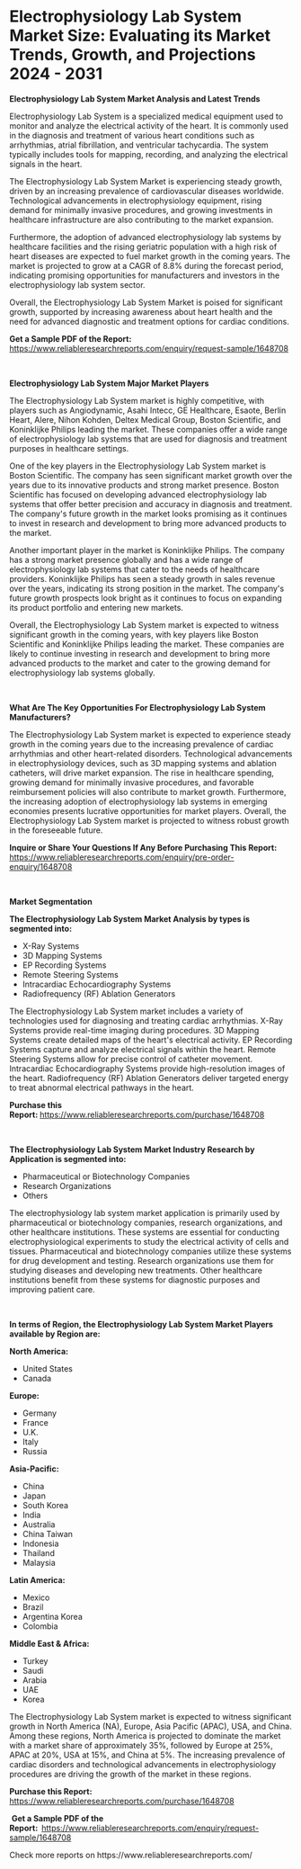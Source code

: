 <p><h1>Electrophysiology Lab System Market Size: Evaluating its Market Trends, Growth, and Projections 2024 - 2031</h1></p><p><strong>Electrophysiology Lab System Market Analysis and Latest Trends</strong></p>
<p><p>Electrophysiology Lab System is a specialized medical equipment used to monitor and analyze the electrical activity of the heart. It is commonly used in the diagnosis and treatment of various heart conditions such as arrhythmias, atrial fibrillation, and ventricular tachycardia. The system typically includes tools for mapping, recording, and analyzing the electrical signals in the heart.</p><p>The Electrophysiology Lab System Market is experiencing steady growth, driven by an increasing prevalence of cardiovascular diseases worldwide. Technological advancements in electrophysiology equipment, rising demand for minimally invasive procedures, and growing investments in healthcare infrastructure are also contributing to the market expansion.</p><p>Furthermore, the adoption of advanced electrophysiology lab systems by healthcare facilities and the rising geriatric population with a high risk of heart diseases are expected to fuel market growth in the coming years. The market is projected to grow at a CAGR of 8.8% during the forecast period, indicating promising opportunities for manufacturers and investors in the electrophysiology lab system sector. </p><p>Overall, the Electrophysiology Lab System Market is poised for significant growth, supported by increasing awareness about heart health and the need for advanced diagnostic and treatment options for cardiac conditions.</p></p>
<p><strong>Get a Sample PDF of the Report:&nbsp;</strong> <a href="https://www.reliableresearchreports.com/enquiry/request-sample/1648708">https://www.reliableresearchreports.com/enquiry/request-sample/1648708</a></p>
<p>&nbsp;</p>
<p><strong>Electrophysiology Lab System Major Market Players</strong></p>
<p><p>The Electrophysiology Lab System market is highly competitive, with players such as Angiodynamic, Asahi Intecc, GE Healthcare, Esaote, Berlin Heart, Alere, Nihon Kohden, Deltex Medical Group, Boston Scientific, and Koninklijke Philips leading the market. These companies offer a wide range of electrophysiology lab systems that are used for diagnosis and treatment purposes in healthcare settings.</p><p>One of the key players in the Electrophysiology Lab System market is Boston Scientific. The company has seen significant market growth over the years due to its innovative products and strong market presence. Boston Scientific has focused on developing advanced electrophysiology lab systems that offer better precision and accuracy in diagnosis and treatment. The company's future growth in the market looks promising as it continues to invest in research and development to bring more advanced products to the market.</p><p>Another important player in the market is Koninklijke Philips. The company has a strong market presence globally and has a wide range of electrophysiology lab systems that cater to the needs of healthcare providers. Koninklijke Philips has seen a steady growth in sales revenue over the years, indicating its strong position in the market. The company's future growth prospects look bright as it continues to focus on expanding its product portfolio and entering new markets.</p><p>Overall, the Electrophysiology Lab System market is expected to witness significant growth in the coming years, with key players like Boston Scientific and Koninklijke Philips leading the market. These companies are likely to continue investing in research and development to bring more advanced products to the market and cater to the growing demand for electrophysiology lab systems globally.</p></p>
<p>&nbsp;</p>
<p><strong>What Are The Key Opportunities For Electrophysiology Lab System Manufacturers?</strong></p>
<p><p>The Electrophysiology Lab System market is expected to experience steady growth in the coming years due to the increasing prevalence of cardiac arrhythmias and other heart-related disorders. Technological advancements in electrophysiology devices, such as 3D mapping systems and ablation catheters, will drive market expansion. The rise in healthcare spending, growing demand for minimally invasive procedures, and favorable reimbursement policies will also contribute to market growth. Furthermore, the increasing adoption of electrophysiology lab systems in emerging economies presents lucrative opportunities for market players. Overall, the Electrophysiology Lab System market is projected to witness robust growth in the foreseeable future.</p></p>
<p><strong>Inquire or Share Your Questions If Any Before Purchasing This Report:</strong> <a href="https://www.reliableresearchreports.com/enquiry/pre-order-enquiry/1648708">https://www.reliableresearchreports.com/enquiry/pre-order-enquiry/1648708</a></p>
<p>&nbsp;</p>
<p><strong>Market Segmentation</strong></p>
<p><strong>The Electrophysiology Lab System Market Analysis by types is segmented into:</strong></p>
<p><ul><li>X-Ray Systems</li><li>3D Mapping Systems</li><li>EP Recording Systems</li><li>Remote Steering Systems</li><li>Intracardiac Echocardiography Systems</li><li>Radiofrequency (RF) Ablation Generators</li></ul></p>
<p><p>The Electrophysiology Lab System market includes a variety of technologies used for diagnosing and treating cardiac arrhythmias. X-Ray Systems provide real-time imaging during procedures. 3D Mapping Systems create detailed maps of the heart's electrical activity. EP Recording Systems capture and analyze electrical signals within the heart. Remote Steering Systems allow for precise control of catheter movement. Intracardiac Echocardiography Systems provide high-resolution images of the heart. Radiofrequency (RF) Ablation Generators deliver targeted energy to treat abnormal electrical pathways in the heart.</p></p>
<p><strong>Purchase this Report:&nbsp;</strong><a href="https://www.reliableresearchreports.com/purchase/1648708">https://www.reliableresearchreports.com/purchase/1648708</a></p>
<p>&nbsp;</p>
<p><strong>The Electrophysiology Lab System Market Industry Research by Application is segmented into:</strong></p>
<p><ul><li>Pharmaceutical or Biotechnology Companies</li><li>Research Organizations</li><li>Others</li></ul></p>
<p><p>The electrophysiology lab system market application is primarily used by pharmaceutical or biotechnology companies, research organizations, and other healthcare institutions. These systems are essential for conducting electrophysiological experiments to study the electrical activity of cells and tissues. Pharmaceutical and biotechnology companies utilize these systems for drug development and testing. Research organizations use them for studying diseases and developing new treatments. Other healthcare institutions benefit from these systems for diagnostic purposes and improving patient care.</p></p>
<p>&nbsp;</p>
<p><strong>In terms of Region, the Electrophysiology Lab System Market Players available by Region are:</strong></p>
<p>
    <p> <strong> North America: </strong>
        <ul>
            <li>United States</li>
            <li>Canada</li>
        </ul>
        </p> 
    <p> <strong> Europe: </strong>
        <ul>
            <li>Germany</li>
            <li>France</li>
            <li>U.K.</li>
            <li>Italy</li>
            <li>Russia</li>
        </ul>
        </p> 
    <p> <strong> Asia-Pacific: </strong>
        <ul>
            <li>China</li>
            <li>Japan</li>
            <li>South Korea</li>
            <li>India</li>
            <li>Australia</li>
            <li>China Taiwan</li>
            <li>Indonesia</li>
            <li>Thailand</li>
            <li>Malaysia</li>
        </ul>
        </p> 
    <p> <strong> Latin America: </strong>
        <ul>
            <li>Mexico</li>
            <li>Brazil</li>
            <li>Argentina Korea</li>
            <li>Colombia</li>
        </ul>
        </p> 
    <p> <strong> Middle East & Africa: </strong>
        <ul>
            <li>Turkey</li>
            <li>Saudi</li>
            <li>Arabia</li>
            <li>UAE</li>
            <li>Korea</li>
        </ul>
    </p>
    </p>
<p><p>The Electrophysiology Lab System market is expected to witness significant growth in North America (NA), Europe, Asia Pacific (APAC), USA, and China. Among these regions, North America is projected to dominate the market with a market share of approximately 35%, followed by Europe at 25%, APAC at 20%, USA at 15%, and China at 5%. The increasing prevalence of cardiac disorders and technological advancements in electrophysiology procedures are driving the growth of the market in these regions.</p></p>
<p><strong>Purchase this Report: </strong><a href="https://www.reliableresearchreports.com/purchase/1648708">https://www.reliableresearchreports.com/purchase/1648708</a></p>
<p>&nbsp;<strong>Get a Sample PDF of the Report:&nbsp;&nbsp;</strong><a href="https://www.reliableresearchreports.com/enquiry/request-sample/1648708">https://www.reliableresearchreports.com/enquiry/request-sample/1648708</a></p>
<p><strong></strong></p>
<p>Check more reports on https://www.reliableresearchreports.com/</p>